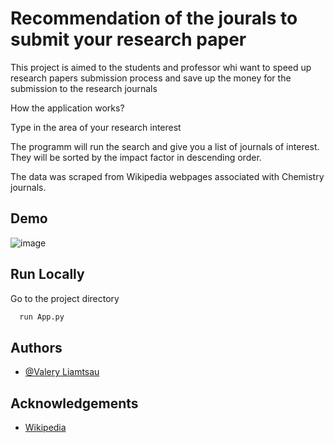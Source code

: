 
# Recommendation of the jourals to submit your research paper 


This project is aimed to the students and professor 
whi want to speed up research papers submission process 
and save up the money for the submission to the research journals

How the application works?

Type in the area of your research interest

The programm will run the search and give you a list of journals of interest.
They will be sorted by the impact factor in descending order.

The data was scraped from Wikipedia webpages associated with Chemistry journals.
## Demo

![image](https://user-images.githubusercontent.com/71885827/187069629-766d1a34-e421-45f6-a543-475d9fb2e7ac.png)

## Run Locally


Go to the project directory

```bash
  run App.py
```


## Authors

- [@Valery Liamtsau](https://www.linkedin.com/in/valery-liamtsau/)


## Acknowledgements

 - [Wikipedia](https://en.wikipedia.org/wiki/List_of_chemistry_journals)

